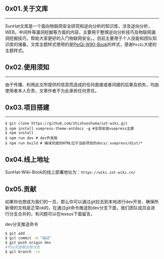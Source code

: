 ## 0x01.关于文库
---

SunHat文库是一个面向物联网安全研究和逆向分析的知识库，涉及逆向分析，WEB，中间件等漏洞挖掘等方面的内容，主要用于整理逆向分析技巧及物联网漏洞挖掘技巧，帮助大家更好的入门物联网安全。。目前主要用于个人技能和团队知识库的储备。文库主题样式使用的是[PeiQi-WIKI-Book](https://github.com/PeiQi0/PeiQi-WIKI-Book)的样式，感谢`PeiQi`大佬的主题样式。

## 0x02.使用须知
---

由于传播、利用此文所提供的信息而造成的任何直接或者间接的后果及损失，均由使用者本人负责，文章作者不为此承担任何责任。

## 0x03.项目搭建
---

```shell
$ git clone https://github.com/zhizhuoshuma/iot-wiki.git
$ npm install vuepress-theme-antdocs -g #全局安装vuepress主题
$ npm install
$ npm run dev # dev开发版
$ npm run build # 编译完成的HTML位于当前项目的docs/.vuepress/dist/*
```

## 0x04.线上地址

SunHat-Wiki-Book的线上部署地址为：`https://wiki.iot-wiki.cn/`

## 0x05.贡献

如果你也想成为我们的一员，那么你可以通过git拉去到本地进行dev开发，确保所新增的文档是正常ok的，在通过git命令推送到dev分支下面，我们团队成员会进行分支合并的，有问题可以在lessus下面留言。

dev分支推送命令

```bash
$ git add .
$ git commit -m "描述"
$ git push origin dev
#可以先查看远程分支
$ git branch -rv
```

